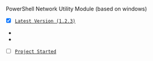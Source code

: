 PowerShell Network Utility Module (based on windows)

- [x] [`Latest Version (1.2.3)`]()
-
-
- [ ] [`Project Started`]()
